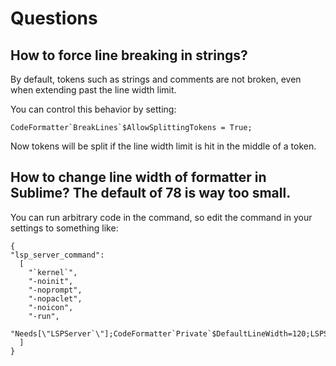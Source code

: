 # Questions

## How to force line breaking in strings?

By default, tokens such as strings and comments are not broken, even when extending past the line width limit.

You can control this behavior by setting:
```
CodeFormatter`BreakLines`$AllowSplittingTokens = True;
```

Now tokens will be split if the line width limit is hit in the middle of a token.






## How to change line width of formatter in Sublime? The default of 78 is way too small.

You can run arbitrary code in the command, so edit the command in your settings to something like:

```
{
"lsp_server_command":
  [
    "`kernel`",
    "-noinit",
    "-noprompt",
    "-nopaclet",
    "-noicon",
    "-run",
    "Needs[\"LSPServer`\"];CodeFormatter`Private`$DefaultLineWidth=120;LSPServer`StartServer[]"
  ]
}
```
